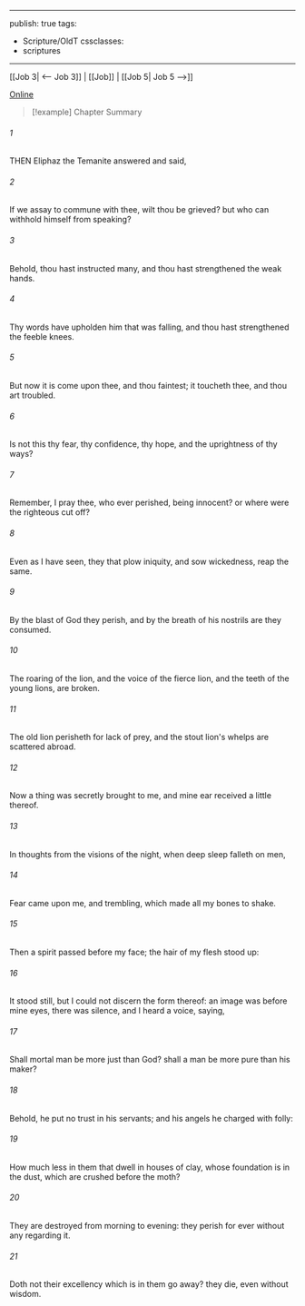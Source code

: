 

---
publish: true
tags:
  - Scripture/OldT
cssclasses:
  - scriptures
---
[[Job 3| <-- Job 3]] | [[Job]] | [[Job 5| Job 5 -->]]

[Online](https://churchofjesuschrist.org/study/scriptures/ot/job/4?lang=eng)

>[!example] Chapter Summary
>
###### 1
THEN Eliphaz the Temanite answered and said,
###### 2
If we assay to commune with thee, wilt thou be grieved?  but who can withhold himself from speaking?
###### 3
Behold, thou hast instructed many, and thou hast strengthened the weak hands.
###### 4
Thy words have upholden him that was falling, and thou hast strengthened the feeble knees.
###### 5
But now it is come upon thee, and thou faintest; it toucheth thee, and thou art troubled.
###### 6
Is not this thy fear, thy confidence, thy hope, and the uprightness of thy ways?
###### 7
Remember, I pray thee, who ever perished, being innocent?  or where were the righteous cut off?
###### 8
Even as I have seen, they that plow iniquity, and sow wickedness, reap the same.
###### 9
By the blast of God they perish, and by the breath of his nostrils are they consumed.
###### 10
The roaring of the lion, and the voice of the fierce lion, and the teeth of the young lions, are broken.
###### 11
The old lion perisheth for lack of prey, and the stout lion's whelps are scattered abroad.
###### 12
Now a thing was secretly brought to me, and mine ear received a little thereof.
###### 13
In thoughts from the visions of the night, when deep sleep falleth on men,
###### 14
Fear came upon me, and trembling, which made all my bones to shake.
###### 15
Then a spirit passed before my face; the hair of my flesh stood up:
###### 16
It stood still, but I could not discern the form thereof: an image was before mine eyes, there was silence, and I heard a voice, saying,
###### 17
Shall mortal man be more just than God?  shall a man be more pure than his maker?
###### 18
Behold, he put no trust in his servants; and his angels he charged with folly:
###### 19
How much less in them that dwell in houses of clay, whose foundation is in the dust, which are crushed before the moth?
###### 20
They are destroyed from morning to evening: they perish for ever without any regarding it.
###### 21
Doth not their excellency which is in them go away?  they die, even without wisdom.



